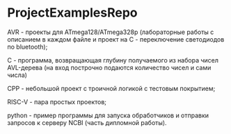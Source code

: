 # ProjectExamplesRepo
AVR - проекты для ATmega128/ATmega328p (лабораторные работы с описанием в каждом файле и проект на C - переключение светодиодов по bluetooth);

C - программа, возвращающая глубину получаемого из набора чисел AVL-дерева (на вход построчно подаются количество чисел и сами числа)

CPP - небольшой проект с троичной логикой с тестовым покрытием;

RISC-V - пара простых проектов;

python - пример программы для запуска обработчиков и отправки запросов к серверу NCBI (часть дипломной работы).
